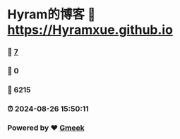 # Hyram的博客 :link: https://Hyramxue.github.io 
### :page_facing_up: [7](https://Hyramxue.github.io/tag.html) 
### :speech_balloon: 0 
### :hibiscus: 6215 
### :alarm_clock: 2024-08-26 15:50:11 
### Powered by :heart: [Gmeek](https://github.com/Meekdai/Gmeek)
